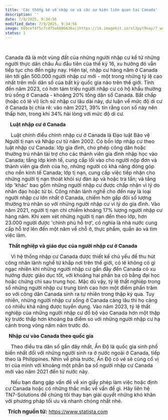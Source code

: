 ```yaml
---
title: 'Các thống kê về nhập cư và các sự kiện liên quan tại Canada'
description: ''
date: 7/9/2025, 9:34:56
modified_date: 7/9/2025, 9:34:56
image: 68bcef4f5c7cd75eb886630a||https://ik.imagekit.io/xl3pyt9nay/7_wd3L47Sy9_tjK4udV5J.png
status: 1
---
```


  <p><br></p><p><span style="font-size: 16px">Canada đã là một vùng đất của những người nhập cư kể từ những người thực dân châu Âu đầu tiên của thế kỷ 16, xu hướng đó vẫn tiếp tục cho đến ngày nay. Hiện tại, nhập cư hàng năm ở Canada lên tới gần 500.000 người nhập cư mới - một trong những tỷ lệ cao nhất trên mỗi dân số của bất kỳ quốc gia nào trên thế giới. Tính đến năm 2023, có hơn tám triệu người nhập cư có hộ khẩu thường trú sống ở Canada - khoảng 20% tổng dân số Canada. Bất chấp (hoặc có lẽ vì) lịch sử nhập cư lâu dài này, dư luận về mức độ di cư ở Canada bị chia rẽ: vào năm 2021, 39% tin rằng con số này nên thấp hơn, trong khi 34% hài lòng với mức độ di cư.</span><br></p><p><span style="font-size: 16px"><strong>&nbsp;&nbsp;&nbsp;&nbsp;Luật nhập cư ở Canada</strong></span></p><p><span style="font-size: 16px">&nbsp;&nbsp;&nbsp;&nbsp;Luật chính điều chỉnh nhập cư ở Canada là Đạo luật Bảo vệ Người tị nạn và Nhập cư từ năm 2002. Có bốn lớp nhập cư theo luật nhập cư Canada: lớp gia đình, cho phép công dân hoặc thường trú nhân tài trợ cho các thành viên gia đình nhập học vào Canada; tầng lớp kinh tế, cung cấp lối vào cho người nộp đơn và thành viên gia đình của họ, những người có khả năng đóng góp cho nền kinh tế Canada; lớp tị nạn, cung cấp việc tiếp nhận cho những người tị nạn thoát khỏi sự đàn áp và hoặc tra tấn; và tầng lớp 'khác' bao gồm những người nhập cư được chấp nhận vì lý do nhân đạo hoặc từ bi. Công nhân lành nghề cho đến nay là loại người nhập cư lớn nhất ở Canada, chiếm hơn gấp đôi số lượng thường trú nhân so với những người nhập cư vì lý do gia đình. Vào năm 2021, người tị nạn chỉ chiếm khoảng 17% lượng người nhập cư hàng năm. Khi xem xét những người tị nạn đến theo lớp, hơn 23.000 người được 'chính phủ hỗ trợ', có nghĩa là nhà nước cung cấp hỗ trợ lên đến một năm về chỗ ở, thực phẩm, quần áo và tìm việc làm.</span></p><p><span style="font-size: 16px"><strong>&nbsp;&nbsp;&nbsp;Thất nghiệp và giáo dục của người nhập cư ở Canada</strong></span></p><p><span style="font-size: 16px">&nbsp;&nbsp;&nbsp;&nbsp;Vì hệ thống nhập cư Canada được thiết kế chủ yếu để thu hút công nhân lành nghề từ khắp nơi trên thế giới, có lẽ không có gì ngạc nhiên khi những người nhập cư gần đây đến Canada có xu hướng được giáo dục tốt, với khoảng hai phần ba có bằng đại học hoặc chứng chỉ sau trung học. Mặc dù vậy, tỷ lệ thất nghiệp trong số những người nhập cư trung bình cao hơn một điểm phần trăm so với công dân Canada sinh ra tự nhiên trong thập kỷ qua. Tuy nhiên, những người nhập cư sống ở Canada càng lâu thì họ càng có nhiều khả năng được tuyển dụng. Vào năm 2023, tỷ lệ thất nghiệp của những người nhập cư đổ bộ vào Canada hơn một thập kỷ trước thấp hơn khoảng ba điểm so với những người nhập cư hạ cánh trong vòng năm năm trước đó.</span></p><p><span style="font-size: 16px"><strong>&nbsp;&nbsp;&nbsp;Nhập cư vào Canada theo quốc gia</strong></span></p><p><span style="font-size: 16px">&nbsp;&nbsp;&nbsp;&nbsp;Theo điều tra dân số gần đây nhất, Ấn Độ là quốc gia sinh phổ biến nhất đối với những người sinh ra ở nước ngoài ở Canada, tiếp theo là Philippines. Nhìn về phía trước, Ấn Độ có vẻ sẽ củng cố vị trí của mình với khoảng một phần ba số người nhập cư Canada mới vào năm 2021 đến từ nước này.</span></p><p><span style="font-size: 16px">&nbsp;&nbsp;&nbsp;&nbsp;Nếu bạn đang gặp vấn đề về xin giấy phép làm việc hoặc định cư Canada hoặc có những thắc mắc về vấn đề gì. Hãy liên hệ TN7-Solutions để chúng tôi thay bạn giải quyết những khó khăn với phương pháp tối ưu và nhanh chóng nhất nhé.<br></span></p><p><span style="font-size: 17px"><strong>&nbsp;&nbsp;Trích nguồn từ:&nbsp;</strong></span><a href="https://www.statista.com/"><span style="font-size: 16px">https://www.statista.com</span></a></p>